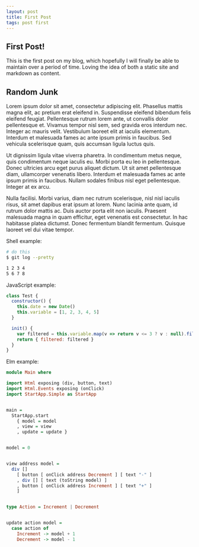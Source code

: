 ```yaml
---
layout: post
title: First Post
tags: post first
---
```


## First Post!

This is the first post on my blog, which hopefully I will finally be able to maintain over a period of time.  Loving the idea of both a static site and markdown as content.


## Random Junk

Lorem ipsum dolor sit amet, consectetur adipiscing elit. Phasellus mattis magna elit, ac pretium erat eleifend in. Suspendisse eleifend bibendum felis eleifend feugiat. Pellentesque rutrum lorem ante, ut convallis dolor pellentesque et. Vivamus tempor nisl sem, sed gravida eros interdum nec. Integer ac mauris velit. Vestibulum laoreet elit at iaculis elementum. Interdum et malesuada fames ac ante ipsum primis in faucibus. Sed vehicula scelerisque quam, quis accumsan ligula luctus quis.

Ut dignissim ligula vitae viverra pharetra. In condimentum metus neque, quis condimentum neque iaculis eu. Morbi porta eu leo in pellentesque. Donec ultricies arcu eget purus aliquet dictum. Ut sit amet pellentesque diam, ullamcorper venenatis libero. Interdum et malesuada fames ac ante ipsum primis in faucibus. Nullam sodales finibus nisl eget pellentesque. Integer at ex arcu.

Nulla facilisi. Morbi varius, diam nec rutrum scelerisque, nisl nisl iaculis risus, sit amet dapibus erat ipsum at lorem. Nunc lacinia ante quam, id rutrum dolor mattis ac. Duis auctor porta elit non iaculis. Praesent malesuada magna in quam efficitur, eget venenatis est consectetur. In hac habitasse platea dictumst. Donec fermentum blandit fermentum. Quisque laoreet vel dui vitae tempor.

Shell example:

```sh
# do this
$ git log --pretty

1 2 3 4
5 6 7 8
```

JavaScript example:

```js
class Test {
  constructor() {
    this.date = new Date()
    this.variable = [1, 2, 3, 4, 5]
  }

  init() {
    var filtered = this.variable.map(v => return v <= 3 ? v : null).filter(Boolean)
    return { filtered: filtered }
  }
}
```

Elm example:

```haskell
module Main where

import Html exposing (div, button, text)
import Html.Events exposing (onClick)
import StartApp.Simple as StartApp


main =
  StartApp.start
    { model = model
    , view = view
    , update = update }


model = 0


view address model =
  div []
    [ button [ onClick address Decrement ] [ text "-" ]
    , div [] [ text (toString model) ]
    , button [ onClick address Increment ] [ text "+" ]
    ]


type Action = Increment | Decrement


update action model =
  case action of
    Increment -> model + 1
    Decrement -> model - 1
```
